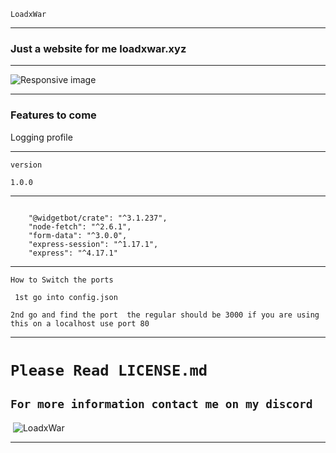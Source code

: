 `LoadxWar`

---

### Just a website for me loadxwar.xyz

---

  <img src="https://cdn.glitch.com/1f2b2e40-0969-49a8-9995-361a8695ef40%2Ff292bd3d-f194-4c64-861e-2fdbd54cb39a.image.png?v=1606353690008" class="img-fluid" alt="Responsive image">

---

### Features to come

Logging profile


---

`version`

`1.0.0`

---
```scc

    "@widgetbot/crate": "^3.1.237",
    "node-fetch": "^2.6.1",
    "form-data": "^3.0.0",
    "express-session": "^1.17.1",
    "express": "^4.17.1"
```
---
 `How to Switch the ports`

` 1st go into config.json`

 `2nd go and find the port  the regular should be 3000 if you are using this on a localhost use port 80`


---
# `Please Read LICENSE.md `


`For more information contact me on my discord`
---

&nbsp;<img align="center" src="https://discord.c99.nl/widget/theme-3/742426370541617224.png" alt="LoadxWar" />

---
